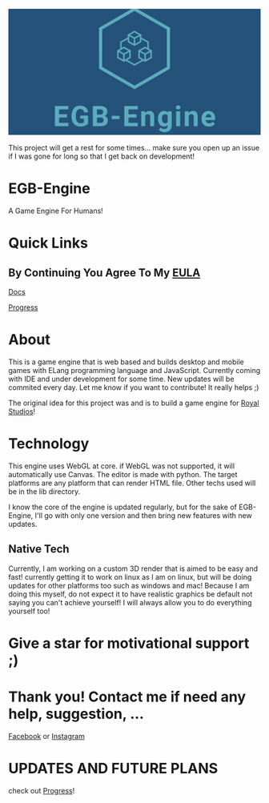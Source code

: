 ![Logo](logo/linkedin_banner_image_1.png)

This project will get a rest for some times... make sure you open up an issue if I was gone for long so that I get back on development!

# EGB-Engine
A Game Engine For Humans!

# Quick Links

## By Continuing You Agree To My [EULA](https://github.com/ElhamAryanpur/EGB-Engine/blob/master/LICENSE.md)

[Docs](https://elhamaryanpur.github.io/EGB-Engine/)

[Progress](https://github.com/users/ElhamAryanpur/projects/1)

# About

This is a game engine that is web based and builds desktop and mobile games with ELang programming language and JavaScript. Currently coming with IDE and under development for some time. New updates will be commited every day. Let me know if you want to contribute! It really helps ;)

The original idea for this project was and is to build a game engine for [Royal Studios](https://discord.gg/g63g9zJ)!

# Technology
This engine uses WebGL at core. if WebGL was not supported, it will automatically use Canvas. The editor is made with python. The target platforms are any platform that can render HTML file. Other techs used will be in the lib directory.

I know the core of the engine is updated regularly, but for the sake of EGB-Engine, I'll go with only one version and then bring new features with new updates.

## Native Tech

Currently, I am working on a custom 3D render that is aimed to be easy and fast! currently getting it to work on linux as I am on linux, but will be doing updates for other platforms too such as windows and mac! Because I am doing this myself, do not expect it to have realistic graphics be default not saying you can't achieve yourself! I will always allow you to do everything yourself too!

# Give a star for motivational support ;)

# Thank you! Contact me if need any help, suggestion, ...
[Facebook](https://www.facebook.com/elham.aryanpur.10) or [Instagram](https://www.instagram.com/elham_aryanpur)

# UPDATES AND FUTURE PLANS

check out [Progress](https://github.com/users/ElhamAryanpur/projects/1)!
